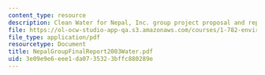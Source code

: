 ```yaml
---
content_type: resource
description: Clean Water for Nepal, Inc. group project proposal and report.
file: https://ol-ocw-studio-app-qa.s3.amazonaws.com/courses/1-782-environmental-engineering-masters-of-engineering-project-fall-2003-spring-2004/3e09e9e6eee1da0735323bffc880289e_NepalGroupFinalReport2003Water.pdf
file_type: application/pdf
resourcetype: Document
title: NepalGroupFinalReport2003Water.pdf
uid: 3e09e9e6-eee1-da07-3532-3bffc880289e
---
```

